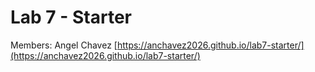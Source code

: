 # Lab 7 - Starter
Members: Angel Chavez
[https://anchavez2026.github.io/lab7-starter/](https://anchavez2026.github.io/lab7-starter/)
